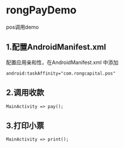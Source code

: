 # rongPayDemo
pos调用demo
## 1.配置AndroidManifest.xml
配置应用亲和性，在AndroidManifest.xml 中添加
```
android:taskAffinity="com.rongcapital.pos"
```
## 2.调用收款
```
MainActivity => pay();
```

## 3.打印小票
```
MainActivity => print();
```